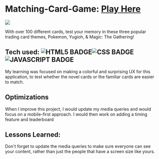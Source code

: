 # Matching-Card-Game: <a href="https://poke-matchcards.netlify.app/" target="_blank">Play Here</a>
<a href="https://poke-matchcards.netlify.app/" target="_blank"><img src="https://github.com/CharlesCreativeContent/CharlesCreativeContent/raw/main/images/gif3.gif" /></a>

With over 100 different cards, test your memory in these three popular trading card themes, Pokemon, Yugioh, & Magic: The Gathering!

## Tech used: ![HTML5 BADGE](https://img.shields.io/static/v1?label=|&message=HTML5&color=23555f&style=plastic&logo=html5)![CSS BADGE](https://img.shields.io/static/v1?label=|&message=CSS3&color=285f65&style=plastic&logo=css3)![JAVASCRIPT BADGE](https://img.shields.io/static/v1?label=|&message=JAVASCRIPT&color=3c7f5d&style=plastic&logo=javascript)

My learning was focused on making a colorful and surprising UX for this application, to test whether the novel cards or the familiar cards are easier to match.

## Optimizations
When I improve this project, I would update my media queries and would focus on a mobile-first approach. I would then work on adding a timing feature and leaderboard

## Lessons Learned:

Don't forget to update the media queries to make sure everyone can see your content, rather than just the people that have a screen size like yours.
